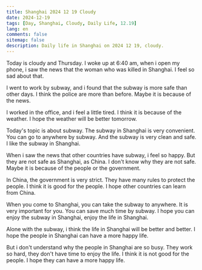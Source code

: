 ```yaml
---
title: Shanghai 2024 12 19 Cloudy
date: 2024-12-19
tags: [Day, Shanghai, Cloudy, Daily Life, 12.19]
lang: en
comments: false
sitemap: false
description: Daily life in Shanghai on 2024 12 19, cloudy.
---
```


Today is cloudy and Thursday. I woke up at 6:40 am, when i open my phone, i saw the news that the woman who was killed in Shanghai. I feel so sad about that.

I went to work by subway, and i found that the subway is more safe than other days. I think the police are more than before. Maybe it is because of the news.

I worked in the office, and i feel a little tired. I think it is because of the weather. I hope the weather will be better tomorrow.

Today's topic is about subway. The subway in Shanghai is very convenient. You can go to anywhere by subway. And the subway is very clean and safe. I like the subway in Shanghai.

When i saw the news that other countries have subway, i feel so happy. But they are not safe as Shanghai, as China. I don't know why they are not safe. Maybe it is because of the people or the government.

In China, the government is very strict. They have many rules to protect the people. I think it is good for the people. I hope other countries can learn from China.

When you come to Shanghai, you can take the subway to anywhere. It is very important for you. You can save much time by subway. I hope you can enjoy the subway in Shanghai, enjoy the life in Shanghai.

Alone with the subway, i think the life in Shanghai will be better and better. I hope the people in Shanghai can have a more happy life.

But i don't understand why the people in Shanghai are so busy. They work so hard, they don't have time to enjoy the life. I think it is not good for the people. I hope they can have a more happy life.
